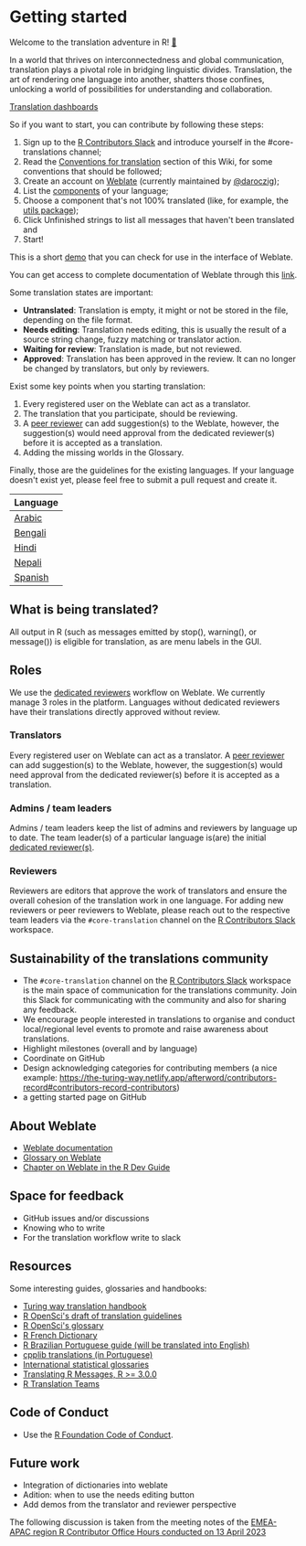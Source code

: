 # Getting started

Welcome to the translation adventure in R! [🚀](https://emojiterra.com/rocket/)

In a world that thrives on interconnectedness and global communication, translation plays a pivotal role in bridging linguistic divides. Translation, the art of rendering one language into another, shatters those confines, unlocking a world of possibilities for understanding and collaboration.

[Translation dashboards](https://contributor.r-project.org/translations/#home)

So if you want to start, you can contribute by following these steps:

1. Sign up to the [R Contributors Slack](https://contributor.r-project.org/slack) and introduce yourself in the #core-translations channel;
2. Read the [Conventions for translation](https://github.com/r-devel/translations/wiki/Conventions-for-translations) section of this Wiki, for some conventions that should be followed;
3. Create an account on [Weblate](https://translate.rx.studio/) (currently maintained by [@daroczig](https://twitter.com/daroczig));
4. List the [components](https://translate.rx.studio/languages/) of your language;
5. Choose a component that's not 100% translated (like, for example, the [utils package](https://translate.rx.studio/languages/es/r-project/));
6. Click Unfinished strings to list all messages that haven't been translated and
7. Start!

This is a short [demo](https://www.youtube.com/watch?v=VFwTn32MrBw) that you can check for use in the interface of Weblate.

You can get access to complete documentation of Weblate through this [link](https://docs.weblate.org/en/latest/).

Some translation states are important:
* **Untranslated**: Translation is empty, it might or not be stored in the file, depending on the file format.
* **Needs editing**: Translation needs editing, this is usually the result of a source string change, fuzzy matching or translator action.
* **Waiting for review**: Translation is made, but not reviewed.
* **Approved**: Translation has been approved in the review. It can no longer be changed by translators, but only by reviewers.

Exist some key points when you starting translation:

1. Every registered user on the Weblate can act as a translator.
2. The translation that you participate, should be reviewing.
3. A [peer reviewer](https://docs.weblate.org/en/latest/workflows.html#peer-review) can add suggestion(s) to the Weblate, however, the suggestion(s) would need approval from the dedicated reviewer(s) before it is accepted as a translation.
4. Adding the missing worlds in the Glossary.

Finally, those are the guidelines for the existing languages. If your language doesn't exist yet, please feel free to submit a pull request and create it.

|Language | 
| -- |
|[Arabic](https://github.com/r-devel/translations/wiki/Conventions-for-Arabic-translations) |
|[Bengali](https://github.com/r-devel/translations/wiki/Conventions-for-Bengali-translations)|
|[Hindi](https://github.com/r-devel/translations/wiki/Hindi-specific-translations)|
|[Nepali](https://github.com/r-devel/translations/wiki/Nepali-specific-translations)|
|[Spanish](https://github.com/r-devel/translations/wiki/Conventions-for-Spanish-translation)|

## What is being translated?
All output in R (such as messages emitted by stop(), warning(), or message()) is eligible for translation, as are menu labels in the GUI.

## Roles 
We use the [dedicated reviewers](https://docs.weblate.org/en/latest/workflows.html#dedicated-reviewers) workflow on Weblate. We currently manage 3 roles in the platform. Languages without dedicated reviewers have their translations directly approved without review.
### Translators
Every registered user on Weblate can act as a translator. A [peer reviewer](https://docs.weblate.org/en/latest/workflows.html#peer-review) can add suggestion(s) to the Weblate, however, the suggestion(s) would need approval from the dedicated reviewer(s) before it is accepted as a translation.
### Admins / team leaders
Admins / team leaders keep the list of admins and reviewers by language up to date. The team leader(s) of a particular language is(are) the initial [dedicated reviewer(s)](https://docs.weblate.org/en/latest/workflows.html#dedicated-reviewers).
### Reviewers
Reviewers are editors that approve the work of translators and ensure the overall cohesion of the translation work in one language. For adding new reviewers or peer reviewers to Weblate, please reach out to the respective team leaders via the `#core-translation` channel on the [R Contributors Slack](https://contributor.r-project.org/slack) workspace.

## Sustainability of the translations community 
- The `#core-translation` channel on the [R Contributors Slack](https://contributor.r-project.org/slack) workspace is the main space of communication for the translations community. Join this Slack for communicating with the community and also for sharing any feedback.
- We encourage people interested in translations to organise and conduct local/regional level events to promote and raise awareness about translations.
- Highlight milestones (overall and by language)
- Coordinate on GitHub
- Design acknowledging categories for contributing members (a nice example: https://the-turing-way.netlify.app/afterword/contributors-record#contributors-record-contributors)
- a getting started page on GitHub

## About Weblate

- [Weblate documentation](https://docs.weblate.org/en/latest/)
- [Glossary on Weblate](https://translate.rx.studio/projects/r-project/glossary/)   
- [Chapter on Weblate in the R Dev Guide](https://github.com/r-devel/rdevguide/pull/142)

## Space for feedback
- GitHub issues and/or discussions
- Knowing who to write
- For the translation workflow write to slack

## Resources

Some interesting guides, glossaries and handbooks:
- [Turing way translation handbook](https://the-turing-way.netlify.app/community-handbook/translation)
- [R OpenSci's draft of translation guidelines](https://translationguide.ropensci.org/)
- [R OpenSci's glossary](https://github.com/ropensci-review-tools/glossary/blob/master/glossary.csv)
- [R French Dictionary](https://github.com/phgrosjean/rfrench/blob/main/RFrenchDictionary.txt)
- [R Brazilian Portuguese guide (will be translated into English)](https://github.com/clente/pt-br)
- [cpplib translations (in Portuguese)](https://translationproject.org/latest/cpplib/pt_BR.po)
- [International statistical glossaries](https://www.cso.ie/en/methods/quality/statisticalglossary/)
- [Translating R Messages, R >= 3.0.0](https://developer.r-project.org/Translations30.html)
- [R Translation Teams](https://developer.r-project.org/TranslationTeams.html)

## Code of Conduct
- Use the [R Foundation Code of Conduct](https://www.r-project.org/coc-policy.html).

## Future work 
* Integration of dictionaries into weblate
* Adition: when to use the needs editing button
* Add demos from the translator and reviewer perspective

The following discussion is taken from the meeting notes of the [EMEA-APAC region R Contributor Office Hours conducted on 13 April 2023](https://github.com/r-devel/rcontribution/blob/main/office_hours/2023-04-13_EMEA-APAC.md)

